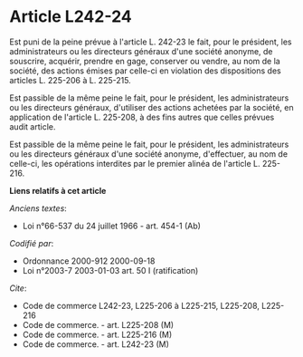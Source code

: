 # Article L242-24

Est puni de la peine prévue à l'article L. 242-23 le fait, pour le président, les administrateurs ou les directeurs généraux
d'une société anonyme, de souscrire, acquérir, prendre en gage, conserver ou vendre, au nom de la société, des actions émises
par celle-ci en violation des dispositions des articles L. 225-206 à L. 225-215.

Est passible de la même peine le fait, pour le président, les administrateurs ou les directeurs généraux, d'utiliser des
actions achetées par la société, en application de l'article L. 225-208, à des fins autres que celles prévues audit article.

Est passible de la même peine le fait, pour le président, les administrateurs ou les directeurs généraux d'une société
anonyme, d'effectuer, au nom de celle-ci, les opérations interdites par le premier alinéa de l'article L. 225-216.

**Liens relatifs à cet article**

_Anciens textes_:

  - Loi n°66-537 du 24 juillet 1966 - art. 454-1 (Ab)

_Codifié par_:

  - Ordonnance 2000-912 2000-09-18
  - Loi n°2003-7 2003-01-03 art. 50 I (ratification)

_Cite_:

  - Code de commerce L242-23, L225-206 à L225-215, L225-208, L225-216
  - Code de commerce. - art. L225-208 (M)
  - Code de commerce. - art. L225-216 (M)
  - Code de commerce. - art. L242-23 (M)
